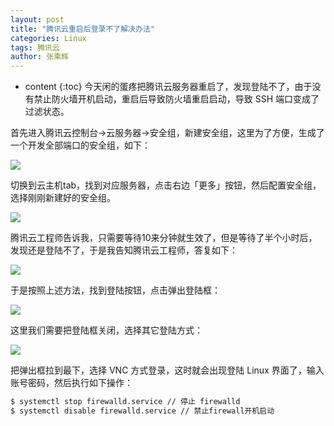 ```yaml
---
layout: post
title: "腾讯云重启后登录不了解决办法"
categories: Linux
tags: 腾讯云
author: 张乘辉
---
```


* content
{:toc}
今天闲的蛋疼把腾讯云服务器重启了，发现登陆不了，由于没有禁止防火墙开机启动，重启后导致防火墙重启启动，导致 SSH 端口变成了过滤状态。











首先进入腾讯云控制台->云服务器->安全组，新建安全组，这里为了方便，生成了一个开发全部端口的安全组，如下：

![](https://gitee.com/objcoding/md-picture/raw/master/img/tencent_cloud.png)





切换到云主机tab，找到对应服务器，点击右边「更多」按钮，然后配置安全组，选择刚刚新建好的安全组。

![](https://gitee.com/objcoding/md-picture/raw/master/img/tencent_cloud_3.png)



腾讯云工程师告诉我，只需要等待10来分钟就生效了，但是等待了半个小时后，发现还是登陆不了，于是我告知腾讯云工程师，答复如下：

![](https://gitee.com/objcoding/md-picture/raw/master/img/tencent_cloud_4.png)



于是按照上述方法，找到登陆按钮，点击弹出登陆框：

![](https://gitee.com/objcoding/md-picture/raw/master/img/tencent_cloud_5.png)

这里我们需要把登陆框关闭，选择其它登陆方式：

![](https://gitee.com/objcoding/md-picture/raw/master/img/tencent_cloud_6.png)

把弹出框拉到最下，选择 VNC 方式登录，这时就会出现登陆 Linux 界面了，输入账号密码，然后执行如下操作：

```bash
$ systemctl stop firewalld.service // 停止 firewalld
$ systemctl disable firewalld.service // 禁止firewall开机启动
```

